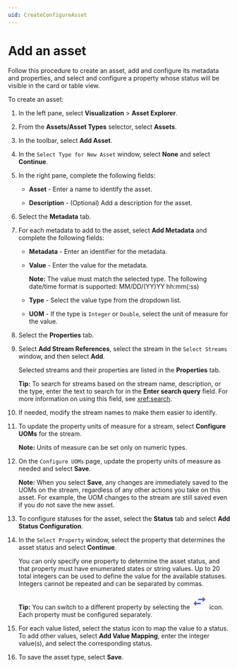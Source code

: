 ```yaml
---
uid: CreateConfigureAsset
---
```


# Add an asset

Follow this procedure to create an asset, add and configure its metadata and properties, and select and configure a property whose status will be visible in the card or table view.

To create an asset:

1. In the left pane, select **Visualization** > **Asset Explorer**.

1. From the **Assets/Asset Types** selector, select **Assets**.

1. In the toolbar, select **Add Asset**. 

1. In the `Select Type for New Asset` window, select **None** and select **Continue**.

1. In the right pane, complete the following fields:

   - **Asset** - Enter a name to identify the asset.

   - **Description** - (Optional) Add a description for the asset. 

1. Select the **Metadata** tab.

1. For each metadata to add to the asset, select **Add Metadata** and complete the following fields:

   - **Metadata** - Enter an identifier for the metadata.

   - **Value** - Enter the value for the metadata.

      **Note:** The value must match the selected type. The following date/time format is supported: MM/DD/(YY)YY hh:mm(:ss)

   - **Type** - Select the value type from the dropdown list.

   - **UOM** - If the type is `Integer` or `Double`, select the unit of measure for the value.

1. Select the **Properties** tab.

1. Select **Add Stream References**, select the stream in the `Select Streams` window, and then select **Add**.

   Selected streams and their properties are listed in the **Properties** tab.

   **Tip:** To search for streams based on the stream name, description, or the type, enter the text to search for in the **Enter search query** field. For more information on using this field, see <xref:search>.

1. If needed, modify the stream names to make them easier to identify.

1. To update the property units of measure for a stream, select **Configure UOMs** for the stream. 

    **Note:** Units of measure can be set only on numeric types.

1. On the `Configure UOMs` page, update the property units of measure as needed and select **Save**.

    **Note:** When you select **Save**, any changes are immediately saved to the UOMs on the stream, regardless of any other actions you take on this asset. For example, the UOM changes to the stream are still saved even if you do not save the new asset.

1. To configure statuses for the asset, select the **Status** tab and select **Add Status Configuration**.

1. In the `Select Property` window, select the property that determines the asset status and select **Continue**.

    You can only specify one property to determine the asset status, and that property must have enumerated states or string values. Up to 20 total integers can be used to define the value for the available statuses. Integers cannot be repeated and can be separated by commas.

    **Tip:** You can switch to a different property by selecting the ![Change property icon](../../../_icons/branded/swap-horizontal.svg) icon. Each property must be configured separately.

1. For each value listed, select the status icon to map the value to a status. To add other values, select **Add Value Mapping**, enter the integer value(s), and select the corresponding status.

1. To save the asset type, select **Save**.

